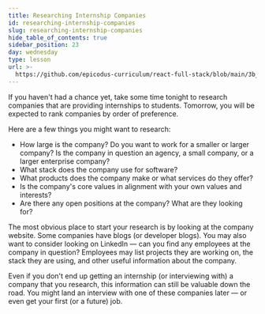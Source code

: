 ```yaml
---
title: Researching Internship Companies
id: researching-internship-companies
slug: researching-internship-companies
hide_table_of_contents: true
sidebar_position: 23
day: wednesday
type: lesson
url: >-
  https://github.com/epicodus-curriculum/react-full-stack/blob/main/3b_career_prep_homework.md
---
```


If you haven't had a chance yet, take some time tonight to research companies that are providing internships to students. Tomorrow, you will be expected to rank companies by order of preference.

Here are a few things you might want to research:

* How large is the company? Do you want to work for a smaller or larger company? Is the company in question an agency, a small company, or a larger enterprise company?
* What stack does the company use for software?
* What products does the company make or what services do they offer?
* Is the company's core values in alignment with your own values and interests?
* Are there any open positions at the company? What are they looking for?

The most obvious place to start your research is by looking at the company website. Some companies have blogs (or developer blogs). You may also want to consider looking on LinkedIn — can you find any employees at the company in question? Employees may list projects they are working on, the stack they are using, and other useful information about the company.

Even if you don't end up getting an internship (or interviewing with) a company that you research, this information can still be valuable down the road. You might land an interview with one of these companies later — or even get your first (or a future) job.